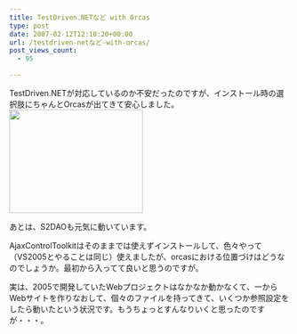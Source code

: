 ```yaml
---
title: TestDriven.NETなど with Orcas
type: post
date: 2007-02-12T12:10:20+00:00
url: /testdriven-netなど-with-orcas/
post_views_count:
  - 95

---
```

TestDriven.NETが対応しているのか不安だったのですが、インストール時の選択肢にちゃんとOrcasが出てきて安心しました。  
<a href="https://i0.wp.com/jqinglong.html.xdomain.jp/bimg/TestDriven.NETwithOrcas_BF12/image01.png" atomicselection="true"><img style="border-top-width: 0px; border-left-width: 0px; border-bottom-width: 0px; border-right-width: 0px" height="186" src="https://i1.wp.com/jqinglong.html.xdomain.jp/bimg/TestDriven.NETwithOrcas_BF12/image0.png?resize=240%2C186" width="240" border="0" data-recalc-dims="1" /></a> 

あとは、S2DAOも元気に動いています。

AjaxControlToolkitはそのままでは使えずインストールして、色々やって（VS2005とやることは同じ）使えましたが、orcasにおける位置づけはどうなのでしょうか。最初から入ってて良いと思うのですが。

実は、2005で開発していたWebプロジェクトはなかなか動かなくて、一からWebサイトを作りなおして、個々のファイルを持ってきて、いくつか参照設定をしたら動いたという状況です。もうちょっとすんなりいくと思ったのですが・・・。